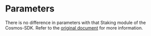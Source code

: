 <!--
order: 8
-->

# Parameters

There is no difference in parameters with that Staking module of the Cosmos-SDK. Refer to the [original document](../staking/08_params.md) for more information.
